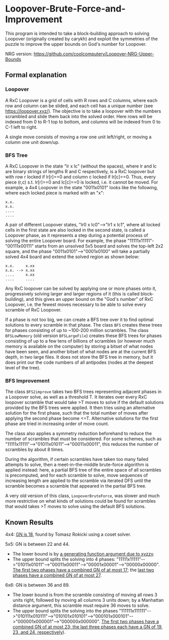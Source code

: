 # Loopover-Brute-Force-and-Improvement

This program is intended to take a block-building approach to solving Loopover (originally created by carykh) and exploit the symmetries of the puzzle to improve the upper bounds on God's number for Loopover.

NRG version: https://github.com/coolcomputery/Loopover-NRG-Upper-Bounds

## Formal explanation

### Loopover

A RxC Loopover is a grid of cells with R rows and C columns, where each row and column can be slided, and each cell has a unique number (see https://loopover.xyz/). The objective is to take a loopover with the numbers scrambled and slide them back into the solved order. Here rows will be indexed from 0 to R-1 top to bottom, and columns will be indexed from 0 to C-1 left to right.

A single move consists of moving a row one unit left/right, or moving a column one unit down/up.

### BFS Tree

A RxC Loopover in the state "lr x lc" (without the spaces), where lr and lc are binary strings of lengths R and C respectively, is a RxC loopover but with row r locked if lr[r]==0 and column c locked if lr[c]==0. Thus, every piece (r,c) s.t. lr[r]==0 and lc[c]==0 is locked, i.e. it cannot be moved. For example, a 4x4 Loopover in the state "0011x0101" looks like the following, where each locked piece is marked with an "x":

```
x.x.  
x.x.  
....  
....
```

A pair of different Loopover states, "lr0 x lc0"-->"lr1 x lc1", where all locked cells in the first state are also locked in the second state, is called a Loopover phase, as it represents a step during a potential process of solving the entire Loopover board. For example, the phase "11111x11111"-"00111x00111" starts from an unsolved 5x5 board and solves the top-left 2x2 square, and the phase "0011x0101"-->"0001x0100" will take a partially solved 4x4 board and extend the solved region as shown below:
```
x.x.     x.xx  
x.x. --> x.xx  
....     x.xx  
....     ....  
```


Any RxC loopover can be solved by applying one or more phases onto it, progressively solving larger and larger regions of it (this is called block-building), and this gives an upper bound on the "God's number" of RxC Loopover, i.e. the fewest moves necessary to be able to solve every scramble of RxC Loopover.

If a phase is not too big, we can create a BFS tree over it to find optimal solutions to every scramble in that phase. The class ``BFS`` creates these trees for phases consisting of up to ~100-200 million scrambles. The class ``BFSLowMemory`` (old version ``BFSLargeFile``) creates these BFS trees for phases consisting of up to a few tens of billions of scrambles (or however much memory is available on the computer) by storing a bitset of what nodes have been seen, and another bitset of what nodes are at the current BFS depth, in two large files. It does not store the BFS tree in memory, but it does print our the code numbers of all antipodes (nodes at the deepest level of the tree).

### BFS Improvement

The class ``BFS2improve`` takes two BFS trees representing adjacent phases in a Loopover solve, as well as a threshold T. It iterates over every RxC loopover scramble that would take >T moves to solve if the default solutions provided by the BFS trees were applied. It then tries using an alternative solution for the first phase, such that the total number of moves after applying the second phase become <=T. Alternative solutions for the first phase are tried in increasing order of move count.

The class also applies a symmetry reduction beforehand to reduce the number of scrambles that must be considered. For some schemes, such as "11111x11111"-->"01011x01011"-->"00011x00011", this reduces the number of scrambles by about 8 times.

During the algorithm, if certain scrambles have taken too many failed attempts to solve, then a meet-in-the-middle brute-force algorithm is applied instead: here, a partial BFS tree of the entire space of all scrambles is precomputed, and for each scramble to solve, move sequences of increasing length are applied to the scramble via iterated DFS until the scramble becomes a scramble that appeared in the partial BFS tree.

A very old version of this class, ``LoopoverBruteForce``, was slower and much more restrictive on what kinds of solutions could be found for scrambles that would takes >T moves to solve using the default BFS solutions.

## Known Results

4x4: [GN is 18](https://www.speedsolving.com/threads/loopover-gods-number-upper-bounds-4%C3%974-asymptotics-etc.75180/#post-1444389), found by Tomasz Rokicki using a coset solver.

5x5: GN is between 22 and 44.
- The lower bound is by [a generating function argument due to xyzzy](https://www.speedsolving.com/threads/loopover-gods-number-upper-bounds-4%C3%974-asymptotics-etc.75180/#post-1333877).
- The upper bound splits the solving into 4 phases: "11111x11111"-->"01011x01011"-->"00011x00011"-->"00001x00001"-->"00000x00000". [The first two phases have a combined GN of at most 17](https://www.speedsolving.com/threads/loopover-gods-number-upper-bounds-4%C3%974-asymptotics-etc.75180/page-2#post-1447140); the [last two phases have a combined GN of at most 27](https://www.speedsolving.com/threads/loopover-gods-number-upper-bounds-4%C3%974-asymptotics-etc.75180/page-2#post-1450935).

6x6: GN is between 36 and 89.
- The lower bound is from the scramble consisting of moving all rows 3 units right, followed by moving all columns 3 units down; by a Manhattan distance argument, this scramble must require 36 moves to solve.
- The upper bound splits the solving into the phases "111111x111111"-->"010111x010111"-->"010101x010101"-->"000101x000101"-->"000001x000001"-->"000000x000000". [The first two phases have a combined GN of at most 23; the last three phases each have a GN of 19, 23, and 24, respectively](https://www.speedsolving.com/threads/loopover-gods-number-upper-bounds-4%C3%974-asymptotics-etc.75180/page-2#post-1475711)).
